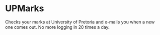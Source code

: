 UPMarks
=======

Checks your marks at University of Pretoria and e-mails you when a new one comes out. No more logging in 20 times a day.
